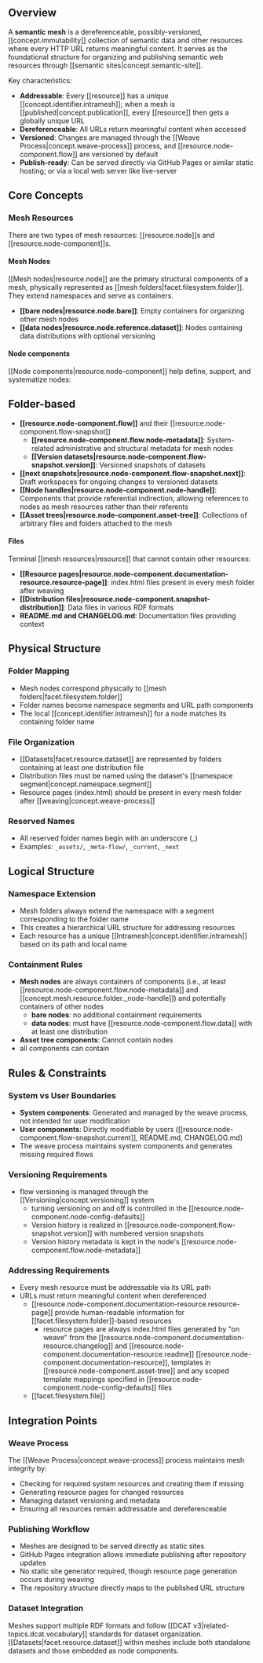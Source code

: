 
## Overview

A **semantic mesh** is a dereferenceable, possibly-versioned, [[concept.immutability]] collection of semantic data and other resources where every HTTP URL returns meaningful content. It serves as the foundational structure for organizing and publishing semantic web resources through [[semantic sites|concept.semantic-site]].

Key characteristics:
- **Addressable**: Every [[resource]] has a unique [[concept.identifier.intramesh]]; when a mesh is [[published|concept.publication]], every  [[resource]] then gets a globally unique URL
- **Dereferenceable**: All URLs return meaningful content when accessed
- **Versioned**: Changes are managed through the [[Weave Process|concept.weave-process]] process, and [[resource.node-component.flow]] are versioned by default
- **Publish-ready**: Can be served directly via GitHub Pages or similar static hosting; or via a local web server like live-server

## Core Concepts

### Mesh Resources

There are two types of mesh resources: [[resource.node]]s and [[resource.node-component]]s.

#### Mesh Nodes

[[Mesh nodes|resource.node]] are the primary structural components of a mesh, physically represented as [[mesh folders|facet.filesystem.folder]]. They extend namespaces and serve as containers.

- **[[bare nodes|resource.node.bare]]**: Empty containers for organizing other mesh nodes
- **[[data nodes|resource.node.reference.dataset]]**: Nodes containing data distributions with optional versioning


#### Node components

[[Node components|resource.node-component]] help define, support, and systematize nodes:

## Folder-based

- **[[resource.node-component.flow]]** and their [[resource.node-component.flow-snapshot]]
  - **[[resource.node-component.flow.node-metadata]]**: System-related administrative and structural metadata for mesh nodes
  - **[[Version datasets|resource.node-component.flow-snapshot.version]]**: Versioned snapshots of datasets
- **[[next snapshots|resource.node-component.flow-snapshot.next]]**: Draft workspaces for ongoing changes to versioned datasets
- **[[Node handles|resource.node-component.node-handle]]**: Components that provide referential indirection, allowing references to nodes as mesh resources rather than their referents
- **[[Asset trees|resource.node-component.asset-tree]]**: Collections of arbitrary files and folders attached to the mesh

#### Files

Terminal [[mesh resources|resource]] that cannot contain other resources:

- **[[Resource pages|resource.node-component.documentation-resource.resource-page]]**: index.html files present in every mesh folder after weaving
- **[[Distribution files|resource.node-component.snapshot-distribution]]**: Data files in various RDF formats
- **README.md and CHANGELOG.md**: Documentation files providing context


## Physical Structure

### Folder Mapping
- Mesh nodes correspond physically to [[mesh folders|facet.filesystem.folder]]
- Folder names become namespace segments and URL path components
- The local [[concept.identifier.intramesh]] for a node matches its containing folder name

### File Organization
- [[Datasets|facet.resource.dataset]] are represented by folders containing at least one distribution file
- Distribution files must be named using the dataset's [[namespace segment|concept.namespace.segment]]
- Resource pages (index.html) should be present in every mesh folder after [[weaving|concept.weave-process]]

### Reserved Names
- All reserved folder names begin with an underscore (_)
- Examples: `_assets/`, `_meta-flow/`, `_current`, `_next`

## Logical Structure

### Namespace Extension
- Mesh folders always extend the namespace with a segment corresponding to the folder name
- This creates a hierarchical URL structure for addressing resources
- Each resource has a unique [[Intramesh|concept.identifier.intramesh]] based on its path and local name

### Containment Rules
- **Mesh nodes** are always containers of components (i.e., at least [[resource.node-component.flow.node-metadata]] and [[concept.mesh.resource.folder._node-handle]]) and potentially containers of other nodes 
  - **bare nodes**: no additional containment requirements
  - **data nodes**: must have [[resource.node-component.flow.data]] with at least one distribution
- **Asset tree components**: Cannot contain nodes
- all components can contain 

## Rules & Constraints

### System vs User Boundaries
- **System components**: Generated and managed by the weave process, not intended for user modification
- **User components**: Directly modifiable by users ([[resource.node-component.flow-snapshot.current]], README.md, CHANGELOG.md)
- The weave process maintains system components and generates missing required flows

### Versioning Requirements
- flow versioning is managed through the [[Versioning|concept.versioning]] system
  - turning versioning on and off is controlled in the [[resource.node-component.node-config-defaults]]
  - Version history is realized in [[resource.node-component.flow-snapshot.version]] with numbered version snapshots
  - Version history metadata is kept in the node's [[resource.node-component.flow.node-metadata]]

### Addressing Requirements
- Every mesh resource must be addressable via its URL path
- URLs must return meaningful content when dereferenced
  - [[resource.node-component.documentation-resource.resource-page]] provide human-readable information for [[facet.filesystem.folder]]-based resources
    - resource pages are always index.html files generated by "on weave" from the [[resource.node-component.documentation-resource.changelog]] and [[resource.node-component.documentation-resource.readme]] [[resource.node-component.documentation-resource]], templates in [[resource.node-component.asset-tree]] and any scoped template mappings specified in [[resource.node-component.node-config-defaults]] files 
  - [[facet.filesystem.file]]

## Integration Points

### Weave Process
The [[Weave Process|concept.weave-process]] process maintains mesh integrity by:
- Checking for required system resources and creating them if missing
- Generating resource pages for changed resources
- Managing dataset versioning and metadata
- Ensuring all resources remain addressable and dereferenceable

### Publishing Workflow
- Meshes are designed to be served directly as static sites
- GitHub Pages integration allows immediate publishing after repository updates
- No static site generator required, though resource page generation occurs during weaving
- The repository structure directly maps to the published URL structure

### Dataset Integration
Meshes support multiple RDF formats and follow [[DCAT v3|related-topics.dcat.vocabulary]] standards for dataset organization. [[Datasets|facet.resource.dataset]] within meshes include both standalone datasets and those embedded as node components.
